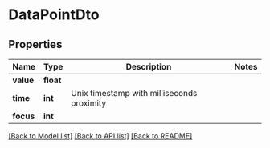# DataPointDto

## Properties
Name | Type | Description | Notes
------------ | ------------- | ------------- | -------------
**value** | **float** |  | 
**time** | **int** | Unix timestamp with milliseconds proximity | 
**focus** | **int** |  | 

[[Back to Model list]](../README.md#documentation-for-models) [[Back to API list]](../README.md#documentation-for-api-endpoints) [[Back to README]](../README.md)

